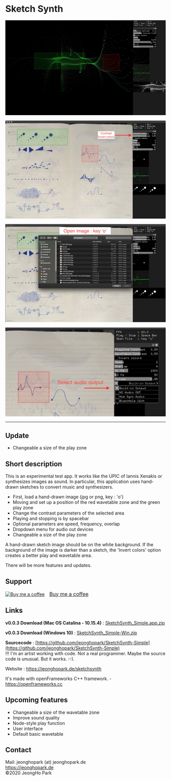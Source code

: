 # Sketch Synth
![](media/main_screen.jpg)         

![Change contrast](media/contrast.jpg)         

![Open image file](media/open.jpg)         

![Dropdown menu for audio output](media/audiooutput.jpg)        

<hr>		

## Update        						
- Changeable a size of the play zone       			

## Short description
This is an experimental test app. It works like the UPIC of Iannis Xenakis or synthesizes images as sound. In particular, this application uses hand-drawn sketches to convert music and synthesizers.		

- First, load a hand-drawn image (jpg or png, key : 'o')      
- Moving and set up a position of the red wavetable zone and the green play zone      
- Change the contrast parameters of the selected area      
- Playing and stopping is by spacebar      
- Optional parameters are speed, frequency, overlap        
- Dropdown menu for audio out devices           
- Changeable a size of the play zone       			

A hand-drawn sketch image should be on the white background. If the background of the image is darker than a sketch, the 'Invert colors' option creates a better play and wavetable area.

There will be more features and updates.

## Support
<link href="https://fonts.googleapis.com/css?family=Arial" rel="stylesheet"><a class="bmc-button" target="_blank" href="https://www.buymeacoffee.com/c4KbpP0oa"><img src="https://cdn.buymeacoffee.com/buttons/bmc-new-btn-logo.svg" alt="Buy me a coffee"><span style="margin-left:15px;font-size:16px !important;">Buy me a coffee</span></a>

## Links
<b>v0.0.3 Download (Mac OS Catalina - 10.15.4)</b> : [SketchSynth_Simple.app.zip](https://github.com/jeonghopark/SketchSynth-Simple/releases/download/v0.0.3/SketchSynth_Simple_mac_app.zip)				

<b>v0.0.3 Download (Windows 10)</b> : [SketchSynth_Simple-Win.zip](https://github.com/jeonghopark/SketchSynth-Simple/releases/download/v0.0.3/SketchSynth_Simple_win_v0.0.3.zip)				

<b>Sourcecode</b> : [https://github.com/jeonghopark/SketchSynth-Simple](https://github.com/jeonghopark/SketchSynth-Simple)         
!!! I'm an artist working with code. Not a real programmer. Maybe the source code is unusual. But it works. :-).            

Website : <a target="_blank" href="https://jeonghopark.de/sketchsynth">https://jeonghopark.de/sketchsynth</a>

It's made with openFrameworks C++ framework. - <a target="_blank" href="https://openframeworks.cc">https://openframeworks.cc</a>

## Upcoming features
- Changeable a size of the wavetable zone			
- Improve sound quality			
- Node-style play function      		 	
- User interface			
- Default basic wavetable          

## Contact		
Mail: jeonghopark (at) jeonghopark.de             
<a target="_blank" href="https://jeonghopark.de">https://jeonghopark.de</a>             
©2020 JeongHo Park             
